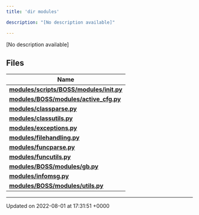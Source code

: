 ```yaml
---
title: 'dir modules'

description: "[No description available]"

---
```







[No description available]

## Files

| Name           |
| -------------- |
| **[modules/scripts/BOSS/modules/__init__.py](/documentation/code/gambit_sphinxfiles/scripts_2boss_2modules_2____init_____8py/#file-scripts/boss/modules/--init--.py)**  |
| **[modules/BOSS/modules/active_cfg.py](/documentation/code/gambit_sphinxfiles/boss_2modules_2active__cfg_8py/#file-boss/modules/active-cfg.py)**  |
| **[modules/classparse.py](/documentation/code/gambit_sphinxfiles/classparse_8py/#file-classparse.py)**  |
| **[modules/classutils.py](/documentation/code/gambit_sphinxfiles/classutils_8py/#file-classutils.py)**  |
| **[modules/exceptions.py](/documentation/code/gambit_sphinxfiles/exceptions_8py/#file-exceptions.py)**  |
| **[modules/filehandling.py](/documentation/code/gambit_sphinxfiles/filehandling_8py/#file-filehandling.py)**  |
| **[modules/funcparse.py](/documentation/code/gambit_sphinxfiles/funcparse_8py/#file-funcparse.py)**  |
| **[modules/funcutils.py](/documentation/code/gambit_sphinxfiles/funcutils_8py/#file-funcutils.py)**  |
| **[modules/BOSS/modules/gb.py](/documentation/code/gambit_sphinxfiles/boss_2modules_2gb_8py/#file-boss/modules/gb.py)**  |
| **[modules/infomsg.py](/documentation/code/gambit_sphinxfiles/infomsg_8py/#file-infomsg.py)**  |
| **[modules/BOSS/modules/utils.py](/documentation/code/gambit_sphinxfiles/boss_2modules_2utils_8py/#file-boss/modules/utils.py)**  |






-------------------------------

Updated on 2022-08-01 at 17:31:51 +0000
